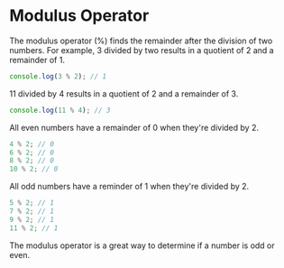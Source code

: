 # Modulus Operator

The modulus operator (%) finds the remainder after the division of two numbers.  For example, 3 divided by two results in a quotient of 2 and a remainder of 1.

```javascript
console.log(3 % 2); // 1
```

11 divided by 4 results in a quotient of 2 and a remainder of 3.

```javascript
console.log(11 % 4); // 3
```

All even numbers have a remainder of 0 when they're divided by 2.

```javascript
4 % 2; // 0
6 % 2; // 0
8 % 2; // 0
10 % 2; // 0
```

All odd numbers have a reminder of 1 when they're divided by 2.

```javascript
5 % 2; // 1
7 % 2; // 1
9 % 2; // 1
11 % 2; // 1
```

The modulus operator is a great way to determine if a number is odd or even.

